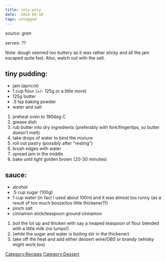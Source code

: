 ```yaml
---
title: roly-poly
date:  2014-09-10
tags: untagged
---
```

*source: gran*

*serves: ??*

Note: dough seemed too buttery as it was rather sticky and all the jam
escaped quite fast. Also, watch out with the salt.

tiny pudding:
-------------

-   jam (apricot)
-   1 cup flour (+/- 125g or a little more)
-   125g butter
-   .5 tsp baking powder
-   water and salt

1.  preheat oven to 190deg C
2.  grease dish
3.  rub butter into dry ingredients (preferably with fork/fingertips, so
    butter doesn't melt)
4.  take drops of water to bind the mixture
5.  roll out pastry (possibly after "resting")
6.  brush edges with water
7.  spread jam in the middle
8.  bake until light golden brown (20-30 minutes)

sauce:
------

-   alcohol
-   .5 cup sugar (100g)
-   1 cup water (in fact I used about 100ml and it was almost too runny
    (as a result of too much booze/too little thickener?))
-   pinch salt
-   cinnamon stick/teaspoon ground cinnamon

1.  boil the lot up and thicken with say a heaped teaspoon of flour
    blended with a little milk (no lumps!)
2.  (while the sugar and water is boiling stir in the thickener)
3.  take off the heat and add either dessert wine/OBS or brandy (whisky
    might work too)

<Category:Recipes> <Category:Dessert>

